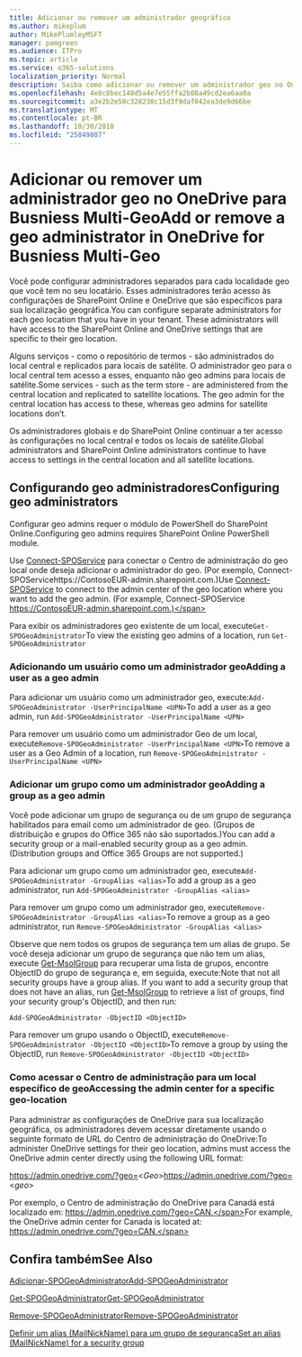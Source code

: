 ```yaml
---
title: Adicionar ou remover um administrador geográfico
ms.author: mikeplum
author: MikePlumleyMSFT
manager: pamgreen
ms.audience: ITPro
ms.topic: article
ms.service: o365-solutions
localization_priority: Normal
description: Saiba como adicionar ou remover um administrador geo no OneDrive para Business Multi-Geo.
ms.openlocfilehash: 4e8c8bec148d5a4e7e55ffa2b08a49cd2ea6aa0a
ms.sourcegitcommit: a3e2b2e58c328238c15d3f9daf042ea3de9d66be
ms.translationtype: MT
ms.contentlocale: pt-BR
ms.lasthandoff: 10/30/2018
ms.locfileid: "25849807"
---
```

# <a name="add-or-remove-a-geo-administrator-in-onedrive-for-busniess-multi-geo"></a><span data-ttu-id="10643-103">Adicionar ou remover um administrador geo no OneDrive para Busniess Multi-Geo</span><span class="sxs-lookup"><span data-stu-id="10643-103">Add or remove a geo administrator in OneDrive for Busniess Multi-Geo</span></span>

<span data-ttu-id="10643-p101">Você pode configurar administradores separados para cada localidade geo que você tem no seu locatário. Esses administradores terão acesso às configurações de SharePoint Online e OneDrive que são específicos para sua localização geográfica.</span><span class="sxs-lookup"><span data-stu-id="10643-p101">You can configure separate administrators for each geo location that you have in your tenant. These administrators will have access to the SharePoint Online and OneDrive settings that are specific to their geo location.</span></span>

<span data-ttu-id="10643-p102">Alguns serviços - como o repositório de termos - são administrados do local central e replicados para locais de satélite. O administrador geo para o local central tem acesso a esses, enquanto não geo admins para locais de satélite.</span><span class="sxs-lookup"><span data-stu-id="10643-p102">Some services - such as the term store - are administered from the central location and replicated to satellite locations. The geo admin for the central location has access to these, whereas geo admins for satellite locations don’t.</span></span>

<span data-ttu-id="10643-108">Os administradores globais e do SharePoint Online continuar a ter acesso às configurações no local central e todos os locais de satélite.</span><span class="sxs-lookup"><span data-stu-id="10643-108">Global administrators and SharePoint Online administrators continue to have access to settings in the central location and all satellite locations.</span></span>

## <a name="configuring-geo-administrators"></a><span data-ttu-id="10643-109">Configurando geo administradores</span><span class="sxs-lookup"><span data-stu-id="10643-109">Configuring geo administrators</span></span>

<span data-ttu-id="10643-110">Configurar geo admins requer o módulo de PowerShell do SharePoint Online.</span><span class="sxs-lookup"><span data-stu-id="10643-110">Configuring geo admins requires SharePoint Online PowerShell module.</span></span>

<span data-ttu-id="10643-111">Use [Connect-SPOService](https://docs.microsoft.com/powershell/module/sharepoint-online/Connect-SPOService) para conectar o Centro de administração do geo local onde deseja adicionar o administrador do geo. (Por exemplo, Connect-SPOServicehttps://ContosoEUR-admin.sharepoint.com.)</span><span class="sxs-lookup"><span data-stu-id="10643-111">Use [Connect-SPOService](https://docs.microsoft.com/powershell/module/sharepoint-online/Connect-SPOService) to connect to the admin center of the geo location where you want to add the geo admin. (For example, Connect-SPOService  https://ContosoEUR-admin.sharepoint.com.)</span></span>

<span data-ttu-id="10643-112">Para exibir os administradores geo existente de um local, execute`Get-SPOGeoAdministrator`</span><span class="sxs-lookup"><span data-stu-id="10643-112">To view the existing geo admins of a location, run `Get-SPOGeoAdministrator`</span></span>

### <a name="adding-a-user-as-a-geo-admin"></a><span data-ttu-id="10643-113">Adicionando um usuário como um administrador geo</span><span class="sxs-lookup"><span data-stu-id="10643-113">Adding a user as a geo admin</span></span>

<span data-ttu-id="10643-114">Para adicionar um usuário como um administrador geo, execute:`Add-SPOGeoAdministrator -UserPrincipalName <UPN>`</span><span class="sxs-lookup"><span data-stu-id="10643-114">To add a user as a geo admin, run `Add-SPOGeoAdministrator -UserPrincipalName <UPN>`</span></span>

<span data-ttu-id="10643-115">Para remover um usuário como um administrador Geo de um local, execute`Remove-SPOGeoAdministrator -UserPrincipalName <UPN>`</span><span class="sxs-lookup"><span data-stu-id="10643-115">To remove a user as a Geo Admin of a location, run  `Remove-SPOGeoAdministrator -UserPrincipalName <UPN>`</span></span>

### <a name="adding-a-group-as-a-geo-admin"></a><span data-ttu-id="10643-116">Adicionar um grupo como um administrador geo</span><span class="sxs-lookup"><span data-stu-id="10643-116">Adding a group as a geo admin</span></span>

<span data-ttu-id="10643-117">Você pode adicionar um grupo de segurança ou de um grupo de segurança habilitados para email como um administrador de geo. (Grupos de distribuição e grupos do Office 365 não são suportados.)</span><span class="sxs-lookup"><span data-stu-id="10643-117">You can add a security group or a mail-enabled security group as a geo admin. (Distribution groups and Office 365 Groups are not supported.)</span></span>

<span data-ttu-id="10643-118">Para adicionar um grupo como um administrador geo, execute`Add-SPOGeoAdministrator -GroupAlias <alias>`</span><span class="sxs-lookup"><span data-stu-id="10643-118">To add a group as a geo administrator, run `Add-SPOGeoAdministrator -GroupAlias <alias>`</span></span>

<span data-ttu-id="10643-119">Para remover um grupo como um administrador geo, execute`Remove-SPOGeoAdministrator -GroupAlias <alias>`</span><span class="sxs-lookup"><span data-stu-id="10643-119">To remove a group as a geo administrator, run `Remove-SPOGeoAdministrator -GroupAlias <alias>`</span></span>

<span data-ttu-id="10643-p103">Observe que nem todos os grupos de segurança tem um alias de grupo. Se você deseja adicionar um grupo de segurança que não tem um alias, execute [Get-MsolGroup](https://docs.microsoft.com/en-us/powershell/module/msonline/get-msolgroup) para recuperar uma lista de grupos, encontre ObjectID do grupo de segurança e, em seguida, execute:</span><span class="sxs-lookup"><span data-stu-id="10643-p103">Note that not all security groups have a group alias. If you want to add a security group that does not have an alias, run [Get-MsolGroup](https://docs.microsoft.com/en-us/powershell/module/msonline/get-msolgroup) to retrieve a list of groups, find your security group's ObjectID, and then run:</span></span>

`Add-SPOGeoAdministrator -ObjectID <ObjectID>`

<span data-ttu-id="10643-122">Para remover um grupo usando o ObjectID, execute`Remove-SPOGeoAdministrator -ObjectID <ObjectID>`</span><span class="sxs-lookup"><span data-stu-id="10643-122">To remove a group by using the ObjectID, run `Remove-SPOGeoAdministrator -ObjectID <ObjectID>`</span></span>

### <a name="accessing-the-admin-center-for-a-specific-geo-location"></a><span data-ttu-id="10643-123">Como acessar o Centro de administração para um local específico de geo</span><span class="sxs-lookup"><span data-stu-id="10643-123">Accessing the admin center for a specific geo-location</span></span>

<span data-ttu-id="10643-124">Para administrar as configurações de OneDrive para sua localização geográfica, os administradores devem acessar diretamente usando o seguinte formato de URL do Centro de administração do OneDrive:</span><span class="sxs-lookup"><span data-stu-id="10643-124">To administer OneDrive settings for their geo location, admins must access the OneDrive admin center directly using the following URL format:</span></span>

<span data-ttu-id="10643-125">https://admin.onedrive.com/?geo=<*Geo*></span><span class="sxs-lookup"><span data-stu-id="10643-125">https://admin.onedrive.com/?geo=<*geo*></span></span>

<span data-ttu-id="10643-126">Por exemplo, o Centro de administração do OneDrive para Canadá está localizado em: https://admin.onedrive.com/?geo=CAN.</span><span class="sxs-lookup"><span data-stu-id="10643-126">For example, the OneDrive admin center for Canada is located at: https://admin.onedrive.com/?geo=CAN.</span></span>

## <a name="see-also"></a><span data-ttu-id="10643-127">Confira também</span><span class="sxs-lookup"><span data-stu-id="10643-127">See Also</span></span>

[<span data-ttu-id="10643-128">Adicionar-SPOGeoAdministrator</span><span class="sxs-lookup"><span data-stu-id="10643-128">Add-SPOGeoAdministrator</span></span>](https://docs.microsoft.com/powershell/module/sharepoint-online/add-spogeoadministrator)

[<span data-ttu-id="10643-129">Get-SPOGeoAdministrator</span><span class="sxs-lookup"><span data-stu-id="10643-129">Get-SPOGeoAdministrator</span></span>](https://docs.microsoft.com/powershell/module/sharepoint-online/get-spogeoadministrator)

[<span data-ttu-id="10643-130">Remove-SPOGeoAdministrator</span><span class="sxs-lookup"><span data-stu-id="10643-130">Remove-SPOGeoAdministrator</span></span>](https://docs.microsoft.com/powershell/module/sharepoint-online/remove-spogeoadministrator)

[<span data-ttu-id="10643-131">Definir um alias (MailNickName) para um grupo de segurança</span><span class="sxs-lookup"><span data-stu-id="10643-131">Set an alias (MailNickName) for a security group</span></span>](https://docs.microsoft.com/en-us/powershell/module/azuread/set-azureadgroup)